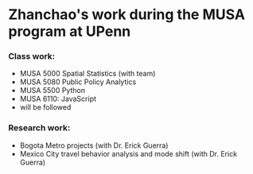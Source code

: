 # Zhanchao's work during the MUSA program at UPenn

### Class work:
- MUSA 5000 Spatial Statistics (with team)
- MUSA 5080 Public Policy Analytics
- MUSA 5500 Python
- MUSA 6110: JavaScript
- will be followed

### Research work:
- Bogota Metro projects (with Dr. Erick Guerra)
- Mexico City travel behavior analysis and mode shift (with Dr. Erick Guerra)
